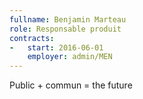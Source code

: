 ```yaml
---
fullname: Benjamin Marteau
role: Responsable produit
contracts:
-   start: 2016-06-01
    employer: admin/MEN
---
```


Public + commun = the future
